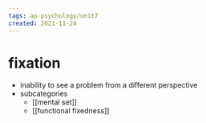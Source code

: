 ```yaml
---
tags: ap-psychology/unit7 
created: 2021-11-24
---
```


# fixation

- inability to see a problem from a different perspective
- subcategories
	- [[mental set]]
	- [[functional fixedness]] 
